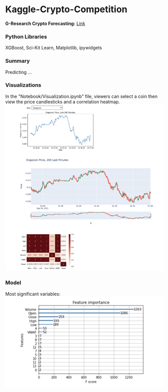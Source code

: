 # Kaggle-Crypto-Competition
<strong>G-Research Crypto Forecasting:</strong> [Link](https://www.kaggle.com/c/g-research-crypto-forecasting/overview)

### Python Libraries
XGBoost, Sci-Kit Learn, Matplotlib, ipywidgets

### Summary
Predicting ...

### Visualizations
In the "Notebook/Visualization.ipynb" file, viewers can select a coin then view the price candlesticks and a correlation heatmap.
<img src="Images/visualizations.png" alt="viz" width="500" />

### Model

Most significant variables:
<br>
<img src="Images/XGBoost_var_significance.png" alt="results" width="500" />
